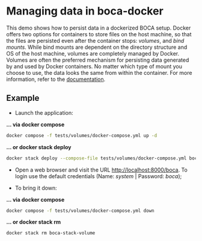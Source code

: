 # Managing data in boca-docker

This demo shows how to persist data in a dockerized BOCA setup. Docker offers two options for containers to store files on the host machine, so that the files are persisted even after the container stops: _volumes_, and _bind mounts_. While bind mounts are dependent on the directory structure and OS of the host machine, volumes are completely managed by Docker.
Volumes are often the preferred mechanism for persisting data generated by and used by Docker containers. No matter which type of mount you choose to use, the data looks the same from within the container. For more information, refer to the [documentation](https://docs.docker.com/storage/).

## Example

* Launch the application:

**... via docker compose**

  ```sh
  docker compose -f tests/volumes/docker-compose.yml up -d
  ```

**... or docker stack deploy**

  ```sh
  docker stack deploy --compose-file tests/volumes/docker-compose.yml boca-stack-volume
  ```

* Open a web browser and visit the URL [http://localhost:8000/boca](http://localhost:8000/boca). To login use the default credentials (Name: _system_ | Password: _boca_);

* To bring it down:

**... via docker compose**

  ```sh
  docker compose -f tests/volumes/docker-compose.yml down
  ```

**... or docker stack rm**

  ```sh
  docker stack rm boca-stack-volume
  ```
